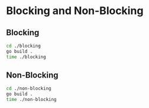 # Blocking and Non-Blocking

## Blocking

```bash
cd ./blocking
go build .
time ./blocking
```

## Non-Blocking

```bash
cd ./non-blocking
go build .
time ./non-blocking
```
